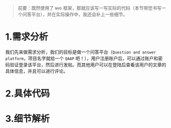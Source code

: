 >   前要：既然使用了 `Web` 框架，那就应该写一写实际的代码（本节带您书写一个问答平台），并在实际操作中，我还会补上一些细节。

# 1.需求分析

我们先来做需求分析，我们的目标是做一个问答平台（`Question and answer platform`，项目名字就给一个 `QAAP` 吧！），用户注册账户后，可以通过账户和密码验证登录该平台，然后进行发帖。而其他用户可以在登陆后查看该用户的文章的具体信息，并且可以进行评论。

# 2.具体代码



# 3.细节解析

